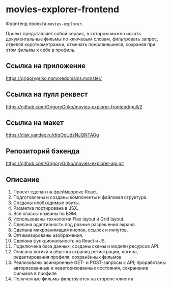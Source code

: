 # movies-explorer-frontend

Фронтенд проекта `movies-explorer`.

Проект представляет собой сервис, в котором можно искать документальные фильмы по ключевым словам,
фильтровать запрос, отделяя короткометражки, отмечать понравившиеся, сохраняя при этом фильмы к себе в профиль.

## Ссылка на приложение

https://grigorygriko.nomoredomains.monster/

## Ссылка на пулл реквест

https://github.com/GrigoryGriko/movies-explorer-frontend/pull/2

## Ссылка на макет

https://disk.yandex.ru/d/qOoUdzNJQNTAGg

## Репозиторий бэкенда

https://github.com/GrigoryGriko/movies-explorer-api.git

## Описание

1. Проект сделан на фреймвороке React.
2. Подготовлены и созданы компоненты и файловая структура.
3. Созданы необходимые роуты.
4. Разметка портирована в JSX.
5. Все классы названы по БЭМ.
6. Использованы технологии Flex layout и Grid layout.
7. Сделана адаптивность под разные разрешения экрана.
8. Сделана микроанимация кнопок, ссылок и инпутов.
9. Оптимизированы изображения.
10. Сделана функциональность на React и JS.
11. Подключена база данных, созданы схемы и модели ресурсов API.
12. Описана логика и вёрстка страниц регистрации, логина, редактирования профиля, сохранённых фильмов
13. Реализованы асинхронные GET- и POST-запросы к API; проработаны авторизованные и неавторизованные состояния, сохранение фильмов в профиле
14. Полученные фильмы фильтруются на стороне клиента.
